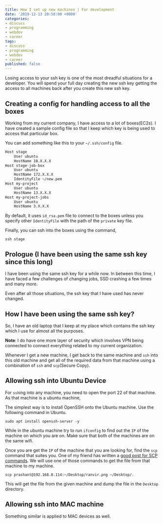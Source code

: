 ```yaml
---
title: How I set up new machines | For development
date: '2019-12-13 20:58:00 +0000'
categories:
- discuss
- programming
- webdev
- career
tags:
- discuss
- programming
- webdev
- career
published: false
---
```


Losing access to your ssh key is one of the most dreadful situations for a developer. You will spend your full day creating the new ssh key getting the access to all machines back after you create this new ssh key.

## Creating a config for handling access to all the boxes

Working from my current company, I have access to a lot of boxes(EC2s). I have created a sample config file so that I keep which key is being used to access that particular box.

You can add something like this to your `~/.ssh/config` file.

```bash
Host stage
    User ubuntu
    HostName 10.X.X.X
Host stage-job-box
    User ubuntu
    HostName 172.X.X.X
    IdentityFile ~/new.pem
Host my-project
    User ubuntu
    HostName 13.X.X.X
Host my-project-jobs
    User ubuntu
    HostName 3.X.X.X
```

By default, it uses `id_rsa.pem` file to connect to the boxes unless you specify other `IdentityFile` with the path of the `private` key file.

Finally, you can ssh into the boxes using the command,

`ssh stage`

## Prologue (I have been using the same ssh key since this long)

I have been using the same ssh key for a while now. In between this time, I have faced a few challenges of changing jobs, SSD crashing a few times and many more.

Even after all those situations, the ssh key that I have used has never changed.

## How I have been using the same ssh key?

So, I have an old laptop that I keep at my place which contains the ssh key which I use for almost all the purposes.

**Note**: I do have one more layer of security which involves VPN being connected to connect everything related to my current organization.

Whenever I get a new machine, I get back to the same machine and `ssh` into this old machine and get all of the required data from that machine using a combination of `ssh` and `scp`(Secure Copy).

## Allowing ssh into Ubuntu Device

For `ssh`ing into any machine, you need to open the port 22 of that machine. As that machine is a ubuntu machine,

The simplest way is to install OpenSSH onto the Ubuntu machine. Use the following command in Ubuntu.

`sudo apt install openssh-server -y`

While in the ubuntu machine try to run `ifconfig` to find out the `IP` of the machine on which you are on. Make sure that both of the machines are on the same wifi.

Once you are get the `IP` of the machine that you are looking for, find the `scp` command that suites you. One of my friend has written a [good post for SCP commands](https://sharmapacific.in/securely-transfer-files-from-slash-to-a-remote-server-using-scp/). We will use one of those commands to get the file from that machine to my machine.

`scp prashant@192.168.0.114:~/Desktop/ranvir.png ~/Desktop/.`

This will get the file from the given machine and dump the file in the `Desktop` directory.

## Allowing ssh into MAC machine

Something similar is applied to MAC devices as well.